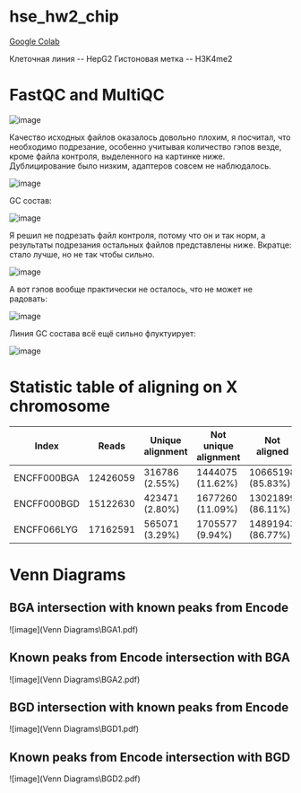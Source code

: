 # hse_hw2_chip

[Google Colab](https://colab.research.google.com/drive/1qnH61N7iZLgjByzsEnZLekWRmTcurRh_?usp=sharing)

Клеточная линия -- HepG2
Гистоновая метка -- H3K4me2

# FastQC and MultiQC

![image](https://user-images.githubusercontent.com/86663451/157294935-c0cc2cde-19ec-40cc-b512-0780068171ed.png)

Качество исходных файлов оказалось довольно плохим, я посчитал, что необходимо подрезание, особенно учитывая количество гэпов везде, кроме файла контроля, выделенного на картинке ниже. Дублицирование было низким, адаптеров совсем не наблюдалось.

![image](https://user-images.githubusercontent.com/86663451/157295005-600767c7-0b8f-45df-bd4c-3d50d1033d05.png)

GC состав:

![image](https://user-images.githubusercontent.com/86663451/157296398-d4f6977d-fa9d-44f4-b695-d9a9e7b94e91.png)


Я решил не подрезать файл контроля, потому что он и так норм, а результаты подрезания остальных файлов представлены ниже. Вкратце: стало лучше, но не так чтобы сильно.

![image](https://user-images.githubusercontent.com/86663451/157295750-328b0827-e74a-4640-abcf-64277312693c.png)

А вот гэпов вообще практически не осталось, что не может не радовать:

![image](https://user-images.githubusercontent.com/86663451/157295883-02c91ad3-9308-4f09-a53e-050540048067.png)

Линия GC состава всё ещё сильно флуктуирует:

![image](https://user-images.githubusercontent.com/86663451/157296537-9c267481-8ecc-4833-8ed7-5c68565e41e3.png)

# Statistic table of aligning on X chromosome

|Index|Reads|Unique alignment|Not unique alignment|Not aligned|
|---|---|---|---|---|
| ENCFF000BGA | 12426059 | 316786 (2.55%) | 1444075 (11.62%) | 10665198 (85.83%) |
| ENCFF000BGD | 15122630 | 423471 (2.80%) | 1677260 (11.09%) | 13021899 (86.11%) |
| ENCFF066LYG | 17162591 | 565071 (3.29%) | 1705577 (9.94%) | 14891943 (86.77%) |


# Venn Diagrams
## BGA intersection with known peaks from Encode
![image](Venn Diagrams\BGA1.pdf)

## Known peaks from Encode intersection with BGA
![image](Venn Diagrams\BGA2.pdf)

## BGD intersection with known peaks from Encode
![image](Venn Diagrams\BGD1.pdf)

## Known peaks from Encode intersection with BGD
![image](Venn Diagrams\BGD2.pdf)
